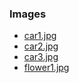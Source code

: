 ### Images

- [car1.jpg](https://www.pexels.com/photo/red-alfa-romeo-c4-on-road-near-trees-210019/)
- [car2.jpg](https://www.pexels.com/photo/blue-audi-sedan-parked-near-forest-244206/)
- [car3.jpg](https://www.pexels.com/photo/photo-of-parked-lime-green-lamborghini-2127733/)
- [flower1.jpg](https://www.pexels.com/photo/pink-and-yellow-lily-flower-in-closeup-photo-639086/)